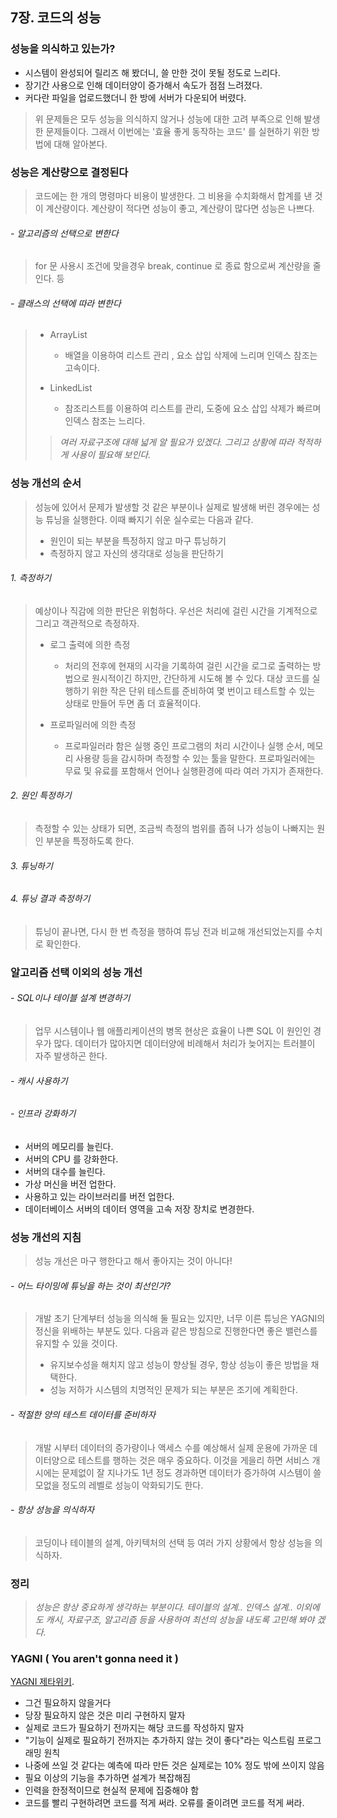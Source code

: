 7장. 코드의 성능
----------------

### 성능을 의식하고 있는가?

-	시스템이 완성되어 릴리즈 해 봤더니, 쓸 만한 것이 못될 정도로 느리다.
-	장기간 사용으로 인해 데이터양이 증가해서 속도가 점점 느려졌다.
-	커다란 파일을 업로드했더니 한 방에 서버가 다운되어 버렸다.

> 위 문제들은 모두 성능을 의식하지 않거나 성능에 대한 고려 부족으로 인해 발생한 문제들이다. 그래서 이번에는 '효율 좋게 동작하는 코드' 를 실현하기 위한 방법에 대해 알아본다.

### 성능은 계산량으로 결정된다

> 코드에는 한 개의 명령마다 비용이 발생한다. 그 비용을 수치화해서 합계를 낸 것이 계산량이다. 계산량이 적다면 성능이 좋고, 계산량이 많다면 성능은 나쁘다.

###### - 알고리즘의 선택으로 변한다

> for 문 사용시 조건에 맞을경우 break, continue 로 종료 함으로써 계산량을 줄인다. 등

###### - 클래스의 선택에 따라 변한다

> -	ArrayList
>
> 	-	배열을 이용하여 리스트 관리 , 요소 삽입 삭제에 느리며 인덱스 참조는 고속이다.
>
> -	LinkedList
>
> 	-	참조리스트를 이용하여 리스트를 관리, 도중에 요소 삽입 삭제가 빠르며 인덱스 참조는 느리다.
>
> > *여러 자료구조에 대해 넓게 알 필요가 있겠다. 그리고 상황에 따라 적적하게 사용이 필요해 보인다.*

### 성능 개선의 순서

> 성능에 있어서 문제가 발생할 것 같은 부분이나 실제로 발생해 버린 경우에는 성능 튜닝을 실행한다. 이때 빠지기 쉬운 실수로는 다음과 같다.
>
> -	원인이 되는 부분을 특정하지 않고 마구 튜닝하기
> -	측정하지 않고 자신의 생각대로 성능을 판단하기

###### 1. 측정하기

> 예상이나 직감에 의한 판단은 위험하다. 우선은 처리에 걸린 시간을 기계적으로 그리고 객관적으로 측정하자.
>
> -	로그 출력에 의한 측정
>
> 	-	처리의 전후에 현재의 시각을 기록하여 걸린 시간을 로그로 출력하는 방법으로 원시적이긴 하지만, 간단하게 시도해 볼 수 있다. 대상 코드를 실행하기 위한 작은 단위 테스트를 준비하여 몇 번이고 테스트할 수 있는 상태로 만들어 두면 좀 더 효율적이다.
>
> -	프로파일러에 의한 측정
>
> 	-	프로파일러라 함은 실행 중인 프로그램의 처리 시간이나 실행 순서, 메모리 사용량 등을 감시하며 측정할 수 있는 툴을 말한다. 프로파일러에는 무료 및 유료를 포함해서 언어나 실행환경에 따라 여러 가지가 존재한다.
>

###### 2. 원인 특정하기

> 측정할 수 있는 상태가 되면, 조금씩 측정의 범위를 좁혀 나가 성능이 나빠지는 원인 부분을 특정하도록 한다.

###### 3. 튜닝하기

###### 4. 튜닝 결과 측정하기

> 튜닝이 끝나면, 다시 한 번 측정을 행하여 튜닝 전과 비교해 개선되었는지를 수치로 확인한다.

### 알고리즘 선택 이외의 성능 개선

###### - SQL이나 테이블 설계 변경하기

> 업무 시스템이나 웹 애플리케이션의 병목 현상은 효율이 나쁜 SQL 이 원인인 경우가 많다. 데이터가 많아지면 데이터양에 비례해서 처리가 늦어지는 트러블이 자주 발생하곤 한다.

###### - 캐시 사용하기

###### - 인프라 강화하기

-	서버의 메모리를 늘린다.
-	서버의 CPU 를 강화한다.
-	서버의 대수를 늘린다.
-	가상 머신을 버전 업한다.
-	사용하고 있는 라이브러리를 버전 업한다.
-	데이터베이스 서버의 데이터 영역을 고속 저장 장치로 변경한다.

### 성능 개선의 지침

> 성능 개선은 마구 행한다고 해서 좋아지는 것이 아니다!

###### - 어느 타이밍에 튜닝을 하는 것이 최선인가?

> 개발 초기 단계부터 성능을 의식해 둘 필요는 있지만, 너무 이른 튜닝은 YAGNI의 정신을 위배하는 부분도 있다. 다음과 같은 방침으로 진행한다면 좋은 밸런스를 유지할 수 있을 것이다.
>
> -	유지보수성을 해치지 않고 성능이 향상될 경우, 항상 성능이 좋은 방법을 채택한다.
> -	성능 저하가 시스템의 치명적인 문제가 되는 부분은 조기에 계획한다.

###### - 적절한 양의 테스트 데이터를 준비하자

> 개발 시부터 데이터의 증가량이나 액세스 수를 예상해서 실제 운용에 가까운 데이터양으로 테스트를 행하는 것은 매우 중요하다. 이것을 게을리 하면 서비스 개시에는 문제없이 잘 지나가도 1년 정도 경과하면 데이터가 증가하여 시스템이 쓸모없을 정도의 레벨로 성능이 악화되기도 한다.

###### - 항상 성능을 의식하자

> 코딩이나 테이블의 설계, 아키텍처의 선택 등 여러 가지 상황에서 항상 성능을 의식하자.

### 정리

> *성능은 항상 중요하게 생각하는 부분이다. 테이블의 설계.. 인덱스 설계.. 이외에도 캐시, 자료구조, 알고리즘 등을 사용하여 최선의 성능을 내도록 고민해 봐야 겠다.*

### YAGNI ( You aren't gonna need it )

[YAGNI 제타위키](https://zetawiki.com/wiki/YAGNI).

-	그건 필요하지 않을거다
-	당장 필요하지 않은 것은 미리 구현하지 말자
-	실제로 코드가 필요하기 전까지는 해당 코드를 작성하지 말자
-	"기능이 실제로 필요하기 전까지는 추가하지 않는 것이 좋다"라는 익스트림 프로그래밍 원칙
-	나중에 쓰일 것 같다는 예측에 따라 만든 것은 실제로는 10% 정도 밖에 쓰이지 않음
-	필요 이상의 기능을 추가하면 설계가 복잡해짐
-	인력을 한정적이므로 현실적 문제에 집중해야 함
-	코드를 빨리 구현하려면 코드를 적게 써라. 오류를 줄이려면 코드를 적게 써라.
